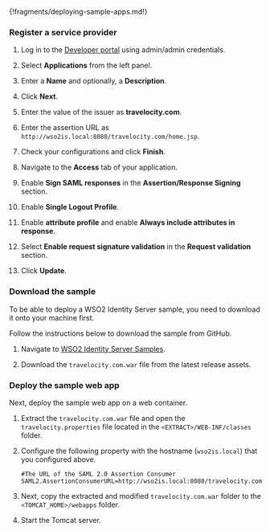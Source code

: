 
{!fragments/deploying-sample-apps.md!}

### Register a service provider

1.  Log in to the [Developer portal](insertlink) using admin/admin credentials. 

2.  Select **Applications** from the left panel. 

3.  Enter a **Name** and optionally, a **Description**.

4.  Click **Next**. 

5.  Enter the value of the issuer as **travelocity.com**. 

6.  Enter the assertion URL as `http://wso2is.local:8080/travelocity.com/home.jsp`. 

7.  Check your configurations and click **Finish**. 

8.  Navigate to the **Access** tab of your application. 

9.  Enable **Sign SAML responses** in the **Assertion/Response Signing** section. 

10. Enable **Single Logout Profile**. 

11. Enable **attribute profile** and enable **Always include attributes in response**. 

12. Select **Enable request signature validation** in the **Request validation** section. 

13. Click **Update**. 

### Download the sample

To be able to deploy a WSO2 Identity Server sample, you need to download
it onto your machine first.

Follow the instructions below to download the sample from GitHub.

1. Navigate to [WSO2 Identity Server Samples](https://github.com/wso2/samples-is/releases).

2. Download the `travelocity.com.war` file from the latest release assets.


### Deploy the sample web app

Next, deploy the sample web app on a web container.

1. Extract the `travelocity.com.war` file and open the `travelocity.properties` file located in the `<EXTRACT>/WEB-INF/classes` folder.

2.  Configure the following property with the hostname (`wso2is.local`) that you configured above. 

    ``` 
    #The URL of the SAML 2.0 Assertion Consumer
    SAML2.AssertionConsumerURL=http://wso2is.local:8080/travelocity.com/home.jsp
    ```

3. Next, copy the extracted and modified `travelocity.com.war` folder to the `<TOMCAT_HOME>/webapps` folder.

4.  Start the Tomcat server. 